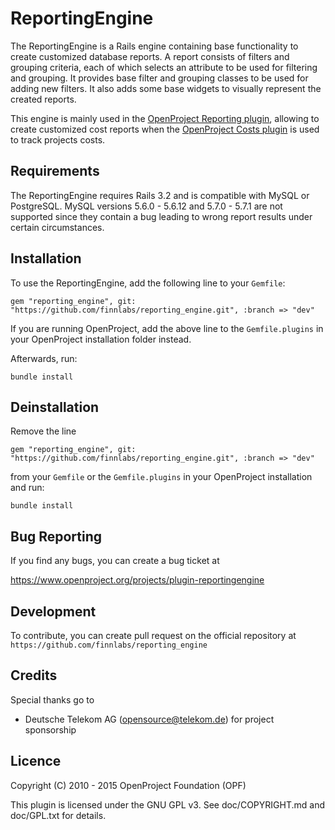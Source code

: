 ReportingEngine
===============

The ReportingEngine is a Rails engine containing base functionality to create customized database reports. A report consists of filters and grouping criteria, each of which selects an attribute to be used for filtering and grouping. It provides base filter and grouping classes to be used for adding new filters. It also adds some base widgets to visually represent the created reports.

This engine is mainly used in the [OpenProject Reporting plugin](https://www.openproject.org/projects/plugin-reporting), allowing to create customized cost reports when the [OpenProject Costs plugin](https://www.openproject.org/projects/costs-plugin) is used to track projects costs.

Requirements
------------

The ReportingEngine requires Rails 3.2 and is compatible with MySQL or PostgreSQL. MySQL versions 5.6.0 - 5.6.12 and 5.7.0 - 5.7.1 are not supported since they contain a bug leading to wrong report results under certain circumstances.

Installation
------------

To use the ReportingEngine, add the following line to your `Gemfile`:

`gem "reporting_engine", git: "https://github.com/finnlabs/reporting_engine.git", :branch => "dev"`

If you are running OpenProject, add the above line to the `Gemfile.plugins` in your OpenProject installation folder instead.

Afterwards, run:

`bundle install`


Deinstallation
--------------

Remove the line

`gem "reporting_engine", git: "https://github.com/finnlabs/reporting_engine.git", :branch => "dev"`

from your `Gemfile` or the `Gemfile.plugins` in your OpenProject installation and run:

`bundle install`


Bug Reporting
-------------

If you find any bugs, you can create a bug ticket at

https://www.openproject.org/projects/plugin-reportingengine


Development
-----------

To contribute, you can create pull request on the official repository at
`https://github.com/finnlabs/reporting_engine`


Credits
-------

Special thanks go to

* Deutsche Telekom AG (opensource@telekom.de) for project sponsorship

Licence
-------

Copyright (C) 2010 - 2015 OpenProject Foundation (OPF)

This plugin is licensed under the GNU GPL v3. See doc/COPYRIGHT.md and doc/GPL.txt for details.

